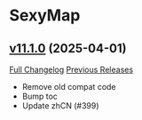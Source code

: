 # SexyMap

## [v11.1.0](https://github.com/funkydude/SexyMap/tree/v11.1.0) (2025-04-01)
[Full Changelog](https://github.com/funkydude/SexyMap/compare/v11.0.10...v11.1.0) [Previous Releases](https://github.com/funkydude/SexyMap/releases)

- Remove old compat code  
- Bump toc  
- Update zhCN (#399)  
